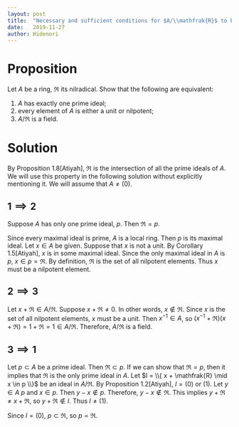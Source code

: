 ```yaml
---
layout: post
title:  "Necessary and sufficient conditions for $A/\\mathfrak{R}$ to be a field"
date:   2019-11-27
author: Hidenori
---
```


# Proposition
Let $A$ be a ring, $\mathfrak{R}$ its nilradical.
Show that the following are equivalent:
1. $A$ has exactly one prime ideal;
1. every element of $A$ is either a unit or nilpotent;
1. $A/\mathfrak{R}$ is a field.

# Solution

By Proposition 1.8[Atiyah], $\mathfrak{R}$ is the intersection of all the prime ideals of $A$.
We will use this property in the following solution without explicitly mentioning it.
We will assume that $A \ne (0)$.

## $1 \implies 2$
Suppose $A$ has only one prime ideal, $p$.
Then $\mathfrak{R} = p$.

Since every maximal ideal is prime, $A$ is a local ring.
Then $p$ is its maximal ideal.
Let $x \in A$ be given.
Suppose that $x$ is not a unit.
By Corollary 1.5[Atiyah], $x$ is in some maximal ideal.
Since the only maximal ideal in $A$ is $p$, $x \in p = \mathfrak{R}$.
By definition, $\mathfrak{R}$ is the set of all nilpotent elements.
Thus $x$ must be a nilpotent element.

## $2 \implies 3$
Let $x + \mathfrak{R} \in A / \mathfrak{R}$.
Suppose $x + \mathfrak{R} \ne 0$.
In other words, $x \notin \mathfrak{R}$.
Since $x$ is the set of all nilpotent elements, $x$ must be a unit.
Then $x^{-1} \in A$, so $(x^{-1} + \mathfrak{R})(x + \mathfrak{R}) = 1 + \mathfrak{R} = 1 \in A / \mathfrak{R}$.
Therefore, $A / \mathfrak{R}$ is a field.

## $3 \implies 1$
Let $p \subset A$ be a prime ideal.
Then $\mathfrak{R} \subset p$.
If we can show that $\mathfrak{R} = p$, then it implies that $\mathfrak{R}$ is the only prime ideal in $A$.
Let $I = \\{ x + \mathfrak{R} \mid x \in p \\}$ be an ideal in $A / \mathfrak{R}$.
By Proposition 1.2[Atiyah], $I = (0)$ or $(1)$.
Let $y \in A \ p$ and $x \in p$.
Then $y - x \notin p$.
Therefore, $y - x \notin \mathfrak{R}$.
This implies $y + \mathfrak{R} \ne x + \mathfrak{R}$, so $y + \mathfrak{R} \notin I$.
Thus $I \ne (1)$.

Since $I = (0)$, $p \subset \mathfrak{R}$, so $p = \mathfrak{R}$.
